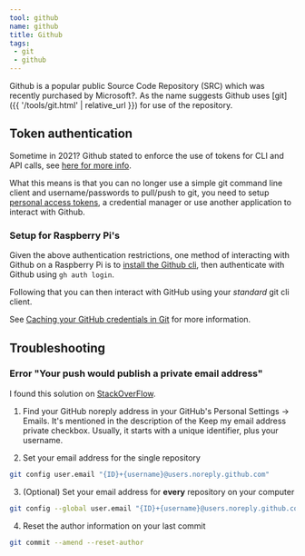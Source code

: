 ```yaml
---
tool: github
name: github
title: Github
tags:
 - git
 - github
--- 
```


Github is a popular public Source Code Repository (SRC) which was recently purchased by Microsoft?.
As the name suggests Github uses [git]({{ '/tools/git.html' | relative_url }}) for use of the repository.
<!--more-->

## Token authentication

Sometime in 2021? Github stated to enforce the use of tokens for CLI and API calls, see [here for more info](https://github.blog/2020-12-15-token-authentication-requirements-for-git-operations/).

What this means is that you can no longer use a simple git command line client and username/passwords to pull/push to git, you need to setup [personal access tokens](https://docs.github.com/en/authentication/keeping-your-account-and-data-secure/creating-a-personal-access-token), a credential manager or use another application to interact with Github.

### Setup for Raspberry Pi's

Given the above authentication restrictions, one method of interacting with Github on a Raspberry Pi is to [install the Github cli](https://github.com/cli/cli/blob/trunk/docs/install_linux.md), then authenticate with Github using `gh auth login`.

Following that you can then interact with GitHub using your *standard* git cli client.

See [Caching your GitHub credentials in Git](https://docs.github.com/en/get-started/getting-started-with-git/caching-your-github-credentials-in-git) for more information.

## Troubleshooting

### Error "Your push would publish a private email address"

I found this solution on [StackOverFlow](https://stackoverflow.com/questions/43863522/error-your-push-would-publish-a-private-email-address).

1. Find your GitHub noreply address in your GitHub's Personal Settings → Emails. It's mentioned in the description of the Keep my email address private checkbox. Usually, it starts with a unique identifier, plus your username.

2. Set your email address for the single repository

``` bash
git config user.email "{ID}+{username}@users.noreply.github.com"
```

3. (Optional) Set your email address for **every** repository on your computer

``` bash
git config --global user.email "{ID}+{username}@users.noreply.github.com"
```

4. Reset the author information on your last commit

``` bash
git commit --amend --reset-author
```